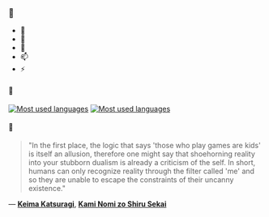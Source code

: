 ### 👋

- 🔭
- 🌱
- 💬
- 📫
- ⚡

#### 🧏

[![Most used languages](https://github-readme-stats-aynah.vercel.app/api/top-langs/?username=aynh&theme=solarized-dark&langs_count=6&layout=compact&hide_title=true)](https://github.com/anuraghazra/github-readme-stats#gh-dark-mode-only)
[![Most used languages](https://github-readme-stats-aynah.vercel.app/api/top-langs/?username=aynh&theme=solarized-light&langs_count=6&layout=compact&hide_title=true)](https://github.com/anuraghazra/github-readme-stats#gh-light-mode-only)

#### 💬

> "In the first place, the logic that says 'those who play games are kids' is itself an allusion, therefore one might say that shoehorning reality into your stubborn dualism is already a criticism of the self. In short, humans can only recognize reality through the filter called 'me' and so they are unable to escape the constraints of their uncanny existence."

&mdash; [**Keima Katsuragi**](https://myanimelist.net/character.php?q=Keima%20Katsuragi&cat=character), [**Kami Nomi zo Shiru Sekai**](https://myanimelist.net/search/all?q=Kami%20Nomi%20zo%20Shiru%20Sekai&cat=all)
